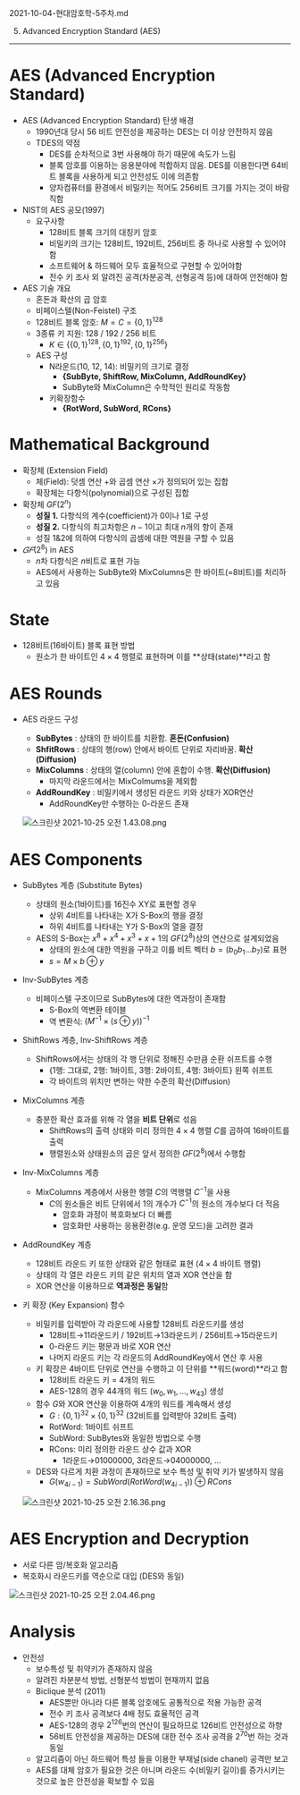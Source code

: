 2021-10-04-현대암호학-5주차.md

5. Advanced Encryption Standard (AES)

---

# **AES (Advanced Encryption Standard)**

- AES (Advanced Encryption Standard) 탄생 배경
    - 1990년대 당시 56 비트 안전성을 제공하는 DES는 더 이상 안전하지 않음
    - TDES의 약점
        - DES를 순차적으로 3번 사용해야 하기 때문에 속도가 느림
        - 블록 암호를 이용하는 응용분야에 적합하지 않음. DES를 이용한다면 64비트 블록을 사용하게 되고 안전성도 이에 의존함
        - 양자컴퓨터를 환경에서 비밀키는 적어도 256비트 크기를 가지는 것이 바람직함
- NIST의 AES 공모(1997)
    - 요구사항
        - 128비트 블록 크기의 대칭키 암호
        - 비밀키의 크기는 128비트, 192비트, 256비트 중 하나로 사용할 수 있어야 함
        - 소프트웨어 & 하드웨어 모두 효율적으로 구현할 수 있어야함
        - 전수 키 조사 외 알려진 공격(차분공격, 선형공격 등)에 대하여 안전해야 함
- AES 기술 개요
    - 혼돈과 확산의 곱 암호
    - 비페이스텔(Non-Feistel) 구조
    - 128비트 블록 암호: $M=C= \{0,1\}^{128}$
    - 3종류 키 지원: 128 / 192 / 256 비트
        - $K \in \{ \{0,1\}^{128}, \{0,1\}^{192}, \{0,1\}^{256} \}$
    - AES 구성
        - N라운드(10, 12, 14): 비밀키의 크기로 결정
            - **{SubByte, ShiftRow, MixColumn, AddRoundKey}**
            - SubByte와 MixColumn은 수학적인 원리로 작동함
        - 키확장함수
            - **{RotWord, SubWord, RCons}**

# Mathematical Background

- 확장체 (Extension Field)
    - 체(Field): 덧셈 연산 $+$와 곱셈 연산 $\times$가 정의되어 있는 집합
    - 확장체는 다항식(polynomial)으로 구성된 집합
- 확장체 $GF(2^n)$
    - **성질 1.** 다항식의 계수(coefficient)가 0이나 1로 구성
    - **성질 2.** 다항식의 최고차항은 $n-1$이고 최대 $n$개의 항이 존재
    - 성질 1&2에 의하여 다항식의 곱셈에 대한 역원을 구할 수 있음
- $𝐺𝐹(2^8)$ in AES
    - $n$차 다항식은 $n$비트로 표현 가능
    - AES에서 사용하는 SubByte와 MixColumns은 한 바이트(=8비트)를 처리하고 있음

# State

- 128비트(16바이트) 블록 표현 방법
    - 원소가 한 바이트인 $4×4$ 행렬로 표현하며 이를 **상태(state)**라고 함

# AES Rounds

- AES 라운드 구성
    - **SubBytes** : 상태의 한 바이트를 치환함. **혼돈(Confusion)**
    - **ShfitRows** : 상태의 행(row) 안에서 바이트 단위로 자리바꿈. **확산(Diffusion)**
    - **MixColumns** : 상태의 열(column) 안에 혼합이 수행. **확산(Diffusion)**
        - 마지막 라운드에서는 MixColmums을 제외함
    - **AddRoundKey** : 비밀키에서 생성된 라운드 키와 상태가 XOR연산
        - AddRoundKey만 수행하는 0-라운드 존재
    
    ![스크린샷 2021-10-25 오전 1.43.08.png](https://s3.us-west-2.amazonaws.com/secure.notion-static.com/dd1383f1-4725-4d88-8915-354e01fba7ff/%E1%84%89%E1%85%B3%E1%84%8F%E1%85%B3%E1%84%85%E1%85%B5%E1%86%AB%E1%84%89%E1%85%A3%E1%86%BA_2021-10-25_%E1%84%8B%E1%85%A9%E1%84%8C%E1%85%A5%E1%86%AB_1.43.08.png?X-Amz-Algorithm=AWS4-HMAC-SHA256&X-Amz-Credential=AKIAT73L2G45O3KS52Y5%2F20211024%2Fus-west-2%2Fs3%2Faws4_request&X-Amz-Date=20211024T171714Z&X-Amz-Expires=86400&X-Amz-Signature=64fe47c856b93f21fd85455aad4bdbfc20e98cdeb3b34cb3a7b29e2285d36162&X-Amz-SignedHeaders=host&response-content-disposition=filename%20%3D%22%25E1%2584%2589%25E1%2585%25B3%25E1%2584%258F%25E1%2585%25B3%25E1%2584%2585%25E1%2585%25B5%25E1%2586%25AB%25E1%2584%2589%25E1%2585%25A3%25E1%2586%25BA%25202021-10-25%2520%25E1%2584%258B%25E1%2585%25A9%25E1%2584%258C%25E1%2585%25A5%25E1%2586%25AB%25201.43.08.png%22)
    

# AES Components

- SubBytes 계층 (Substitute Bytes)
    - 상태의 원소(1바이트)를 16진수 XY로 표현할 경우
        - 상위 4비트를 나타내는 X가 S-Box의 행을 결정
        - 하위 4비트를 나타내는 Y가 S-Box의 열을 결정
    - AES의 S-Box는 $x^8 +x^4 + x^3 + x + 1$의 $GF(2^8)$상의 연산으로 설계되었음
        - 상태의 원소에 대한 역원을 구하고 이를 비트 벡터 $b = (b_0 b_1 ... b_7)$로 표현
        - $s = M \times b \oplus y$
- Inv-SubBytes 계층
    - 비페이스텔 구조이므로 SubBytes에 대한 역과정이 존재함
        - S-Box의 역변환 테이블
        - 역 변환식: $(M^{-1} \times (s \oplus y))^{-1}$
- ShiftRows 계층, Inv-ShiftRows 계층
    - ShiftRows에서는 상태의 각 행 단위로 정해진 수만큼 순환 쉬프트를 수행
        - {1행: 그대로, 2행: 1바이트, 3행: 2바이트, 4행: 3바이트} 왼쪽 쉬프트
        - 각 바이트의 위치만 변하는 약한 수준의 확산(Diffusion)
- MixColumns 계층
    - 충분한 확산 효과를 위해 각 열을 **비트 단위**로 섞음
        - ShiftRows의 출력 상태와 미리 정의한 $4 \times 4$ 행렬 $C$를 곱하여 16바이트를 출력
        - 행렬원소와 상태원소의 곱은 앞서 정의한 $GF(2^8)$에서 수행함
- Inv-MixColumns 계층
    - MixColumns 계층에서 사용한 행렬 $C$의 역행렬 $C^{-1}$을 사용
        - $C$의 원소들은 비트 단위에서 1의 개수가 $C^{-1}$의 원소의 개수보다 더 적음
            - 암호화 과정이 복호화보다 더 빠름
            - 암호화만 사용하는 응용환경(e.g. 운영 모드)을 고려한 결과
- AddRoundKey 계층
    - 128비트 라운드 키 또한 상태와 같은 형태로 표현 ($4×4$ 바이트 행렬)
    - 상태의 각 열은 라운드 키의 같은 위치의 열과 XOR 연산을 함
    - XOR 연산을 이용하므로 **역과정은 동일**함
- 키 확장 (Key Expansion) 함수
    - 비밀키를 입력받아 각 라운드에 사용할 128비트 라운드키를 생성
        - 128비트→11라운드키 / 192비트→13라운드키 / 256비트→15라운드키
        - 0-라운드 키는 평문과 바로 XOR 연산
        - 나머지 라운드 키는 각 라운드의 AddRoundKey에서 연산 후 사용
    - 키 확장은 4바이트 단위로 연산을 수행하고 이 단위를 **워드(word)**라고 함
        - 128비트 라운드 키 = 4개의 워드
        - AES-128의 경우 44개의 워드 ($w_0, w_1, ..., w_{43}$) 생성
    - 함수 $G$와 XOR 연산을 이용하여 4개의 워드를 계속해서 생성
        - $G: \{0,1\}^{32} \times \{0,1\}^{32}$ (32비트를 입력받아 32비트 출력)
        - RotWord: 1바이트 쉬프트
        - SubWord: SubBytes와 동일한 방법으로 수행
        - RCons: 미리 정의한 라운드 상수 값과 XOR
            - 1라운드→01000000, 3라운드→04000000, ...
    - DES와 다르게 치환 과정이 존재하므로 보수 특성 및 취약 키가 발생하지 않음
        - $G(w_{4i-1}) = SubWord(RotWord(w_{4i-1})) \oplus RCons$
    
    ![스크린샷 2021-10-25 오전 2.16.36.png](https://s3.us-west-2.amazonaws.com/secure.notion-static.com/975e447d-abfc-4e72-833f-92a7dc6bbd3a/%E1%84%89%E1%85%B3%E1%84%8F%E1%85%B3%E1%84%85%E1%85%B5%E1%86%AB%E1%84%89%E1%85%A3%E1%86%BA_2021-10-25_%E1%84%8B%E1%85%A9%E1%84%8C%E1%85%A5%E1%86%AB_2.16.36.png?X-Amz-Algorithm=AWS4-HMAC-SHA256&X-Amz-Credential=AKIAT73L2G45O3KS52Y5%2F20211024%2Fus-west-2%2Fs3%2Faws4_request&X-Amz-Date=20211024T171811Z&X-Amz-Expires=86400&X-Amz-Signature=118b53a40470a72cf7725abe3627c3c614cf90b581f3b73e28ca2f45cf1d9eb0&X-Amz-SignedHeaders=host&response-content-disposition=filename%20%3D%22%25E1%2584%2589%25E1%2585%25B3%25E1%2584%258F%25E1%2585%25B3%25E1%2584%2585%25E1%2585%25B5%25E1%2586%25AB%25E1%2584%2589%25E1%2585%25A3%25E1%2586%25BA%25202021-10-25%2520%25E1%2584%258B%25E1%2585%25A9%25E1%2584%258C%25E1%2585%25A5%25E1%2586%25AB%25202.16.36.png%22)
    

# AES Encryption and Decryption

- 서로 다른 암/복호화 알고리즘
- 복호화시 라운드키를 역순으로 대입 (DES와 동일)

![스크린샷 2021-10-25 오전 2.04.46.png](https://s3.us-west-2.amazonaws.com/secure.notion-static.com/45095a1d-6c47-419a-ba83-1c10fba79ad7/%E1%84%89%E1%85%B3%E1%84%8F%E1%85%B3%E1%84%85%E1%85%B5%E1%86%AB%E1%84%89%E1%85%A3%E1%86%BA_2021-10-25_%E1%84%8B%E1%85%A9%E1%84%8C%E1%85%A5%E1%86%AB_2.04.46.png?X-Amz-Algorithm=AWS4-HMAC-SHA256&X-Amz-Credential=AKIAT73L2G45O3KS52Y5%2F20211024%2Fus-west-2%2Fs3%2Faws4_request&X-Amz-Date=20211024T171823Z&X-Amz-Expires=86400&X-Amz-Signature=cf1be6af383f52bf19b8bc71296fb1061fe0c526ab3549f52d69d487b4f5577d&X-Amz-SignedHeaders=host&response-content-disposition=filename%20%3D%22%25E1%2584%2589%25E1%2585%25B3%25E1%2584%258F%25E1%2585%25B3%25E1%2584%2585%25E1%2585%25B5%25E1%2586%25AB%25E1%2584%2589%25E1%2585%25A3%25E1%2586%25BA%25202021-10-25%2520%25E1%2584%258B%25E1%2585%25A9%25E1%2584%258C%25E1%2585%25A5%25E1%2586%25AB%25202.04.46.png%22)

# Analysis

- 안전성
    - 보수특성 및 취약키가 존재하지 않음
    - 알려진 차분분석 방법, 선형분석 방법이 현재까지 없음
    - Biclique 분석 (2011)
        - AES뿐만 아니라 다른 블록 암호에도 공통적으로 적용 가능한 공격
        - 전수 키 조사 공격보다 4배 정도 효율적인 공격
        - AES-128의 경우 $2^{126}$번의 연산이 필요하므로 126비트 안전성으로 하향
        - 56비트 안전성을 제공하는 DES에 대한 전수 조사 공격을 $2^{70}$번 하는 것과 동일
    - 알고리즘이 아닌 하드웨어 특성 들을 이용한 부채널(side chanel) 공격만 보고
    - AES를 대체 암호가 필요한 것은 아니며 라운드 수(비밀키 길이)를 증가시키는 것으로 높은 안전성을 확보할 수 있음
